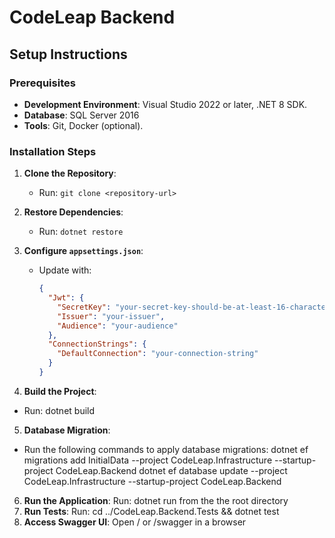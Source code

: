# CodeLeap Backend

## Setup Instructions

### Prerequisites
- **Development Environment**: Visual Studio 2022 or later, .NET 8 SDK.
- **Database**: SQL Server 2016 
- **Tools**: Git, Docker (optional).

### Installation Steps
1. **Clone the Repository**:  
   - Run: `git clone <repository-url>`

2. **Restore Dependencies**:  
   - Run: `dotnet restore`

3. **Configure `appsettings.json`**:  
   - Update with:
     ```json
     {
       "Jwt": {
         "SecretKey": "your-secret-key-should-be-at-least-16-characters-long",
         "Issuer": "your-issuer",
         "Audience": "your-audience"
       },
       "ConnectionStrings": {
         "DefaultConnection": "your-connection-string"
       }
     }
     
4. **Build the Project**:
- Run: dotnet build
5. **Database Migration**:
- Run the following commands to apply database migrations:
  dotnet ef migrations add InitialData --project CodeLeap.Infrastructure --startup-project CodeLeap.Backend
  dotnet ef database update --project CodeLeap.Infrastructure --startup-project CodeLeap.Backend  
6. **Run the Application**:
Run: dotnet run from the the root directory
7. **Run Tests**:
Run: cd ../CodeLeap.Backend.Tests && dotnet test
8. **Access Swagger UI**:
Open / or /swagger in a browser   
   
